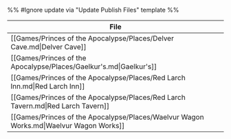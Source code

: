 %% #Ignore update via "Update Publish Files" template %% 

| File                                                                                   |
| -------------------------------------------------------------------------------------- |
| [[Games/Princes of the Apocalypse/Places/Delver Cave.md\|Delver Cave]]                 |
| [[Games/Princes of the Apocalypse/Places/Gaelkur's.md\|Gaelkur's]]                     |
| [[Games/Princes of the Apocalypse/Places/Red Larch Inn.md\|Red Larch Inn]]             |
| [[Games/Princes of the Apocalypse/Places/Red Larch Tavern.md\|Red Larch Tavern]]       |
| [[Games/Princes of the Apocalypse/Places/Waelvur Wagon Works.md\|Waelvur Wagon Works]] |
